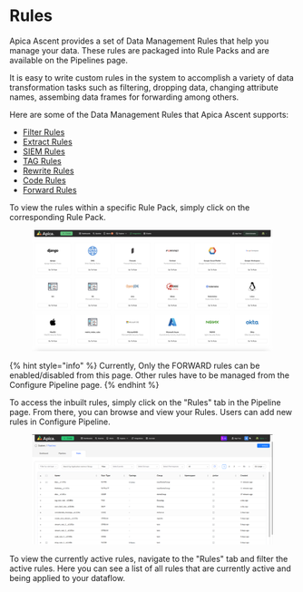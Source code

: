 # Rules

Apica Ascent provides a set of Data Management Rules that help you manage your data. These rules are packaged into Rule Packs and are available on the Pipelines page.

It is easy to write custom rules in the system to accomplish a variety of data transformation tasks such as filtering, dropping data, changing attribute names, assembing data frames for forwarding among others.&#x20;

Here are some of the Data Management Rules that Apica Ascent supports:

* [Filter Rules](filter.md)
* [Extract Rules](extract.md)
* [SIEM Rules](siem-and-tag.md)
* [TAG Rules](siem-and-tag.md)
* [Rewrite Rules](rewrite.md)
* [Code Rules](code.md)
* [Forward Rules](forward/)

To view the rules within a specific Rule Pack, simply click on the corresponding Rule Pack.&#x20;

<figure><img src="../../.gitbook/assets/Screen Shot 2024-06-27 at 6.11.51 PM.png" alt=""><figcaption></figcaption></figure>

{% hint style="info" %}
Currently, Only the FORWARD rules can be enabled/disabled from this page. Other rules have to be managed from the Configure Pipeline page.
{% endhint %}

To access the inbuilt rules, simply click on the "Rules" tab in the Pipeline page. From there, you can browse and view your Rules. Users can add new rules in Configure Pipeline.

<figure><img src="../../.gitbook/assets/image (727).png" alt=""><figcaption></figcaption></figure>

To view the currently active rules, navigate to the "Rules" tab and filter the active rules. Here you can see a list of all rules that are currently active and being applied to your dataflow.

>
